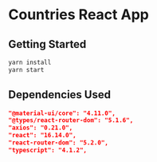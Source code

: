 # Countries React App

## Getting Started

```bash
yarn install
yarn start
```

## Dependencies Used

```json
"@material-ui/core": "4.11.0",
"@types/react-router-dom": "5.1.6",
"axios": "0.21.0",
"react": "16.14.0",
"react-router-dom": "5.2.0",
"typescript": "4.1.2",
```